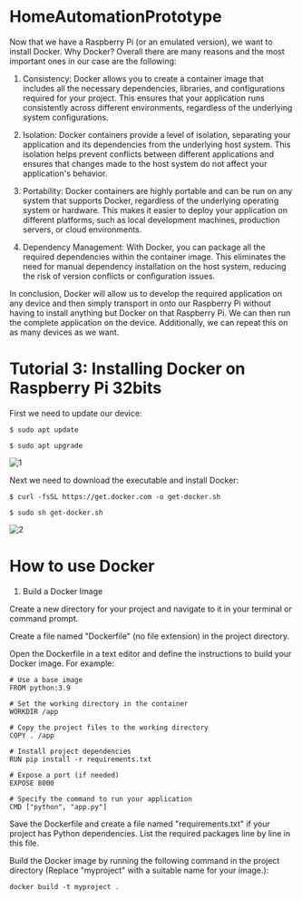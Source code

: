 # HomeAutomationPrototype
Now that we have a Raspberry Pi (or an emulated version), we want to install Docker.
Why Docker? Overall there are many reasons and the most important ones in our case are the following:

1. Consistency: Docker allows you to create a container image that includes all the necessary dependencies, libraries, and configurations required for your project. This ensures that your application runs consistently across different environments, regardless of the underlying system configurations.

2. Isolation: Docker containers provide a level of isolation, separating your application and its dependencies from the underlying host system. This isolation helps prevent conflicts between different applications and ensures that changes made to the host system do not affect your application's behavior.

3. Portability: Docker containers are highly portable and can be run on any system that supports Docker, regardless of the underlying operating system or hardware. This makes it easier to deploy your application on different platforms, such as local development machines, production servers, or cloud environments.

4. Dependency Management: With Docker, you can package all the required dependencies within the container image. This eliminates the need for manual dependency installation on the host system, reducing the risk of version conflicts or configuration issues.

In conclusion, Docker will allow us to develop the required application on any device and then simply transport in onto our Raspberry Pi without having to install anything but Docker on that Raspberry Pi. We can then run the complete application on the device. Additionally, we can repeat this on as many devices as we want. 

# Tutorial 3: Installing Docker on Raspberry Pi 32bits 

First we need to update our device:
```
$ sudo apt update

$ sudo apt upgrade
```
![1](https://github.com/Mogreine29/HomeAutomationPrototype/assets/71849675/3ed35a87-eef8-4246-aa43-6dd53631e490)


Next we need to download the executable and install Docker:
```
$ curl -fsSL https://get.docker.com -o get-docker.sh

$ sudo sh get-docker.sh
```
![2](https://github.com/Mogreine29/HomeAutomationPrototype/assets/71849675/e9d555b4-4bdd-4c89-92c5-802961e19c88)


# How to use Docker

1. Build a Docker Image

Create a new directory for your project and navigate to it in your terminal or command prompt.

Create a file named "Dockerfile" (no file extension) in the project directory.

Open the Dockerfile in a text editor and define the instructions to build your Docker image. For example:
```
# Use a base image
FROM python:3.9

# Set the working directory in the container
WORKDIR /app

# Copy the project files to the working directory
COPY . /app

# Install project dependencies
RUN pip install -r requirements.txt

# Expose a port (if needed)
EXPOSE 8000

# Specify the command to run your application
CMD ["python", "app.py"]

```


Save the Dockerfile and create a file named "requirements.txt" if your project has Python dependencies. List the required packages line by line in this file.

Build the Docker image by running the following command in the project directory (Replace "myproject" with a suitable name for your image.):
```
docker build -t myproject .
```

